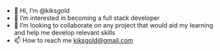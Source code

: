 - 👋 Hi, I’m @kiksgold
- 👀 I’m interested in becoming a full stack developer
- 💞️ I’m looking to collaborate on any project that would aid my learning and help me develop relevant skills
- 📫 How to reach me kiksgold@gmail.com 

<!---
kiksgold/kiksgold is a ✨ special ✨ repository because its `README.md` (this file) appears on your GitHub profile.
You can click the Preview link to take a look at your changes.
--->
